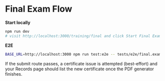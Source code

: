 # Final Exam Flow

**Start locally**

```bash
npm run dev
# visit http://localhost:3000/training/final and click Start Final Exam
```

**E2E**

```bash
BASE_URL=http://localhost:3000 npm run test:e2e -- tests/e2e/final.exam.flow.spec.ts
```

If the submit route passes, a certificate issue is attempted (best-effort) and your Records page should list the new certificate once the PDF generator finishes.
